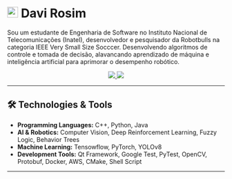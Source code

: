 # <img src="https://raw.githubusercontent.com/Tarikul-Islam-Anik/Animated-Fluent-Emojis/master/Emojis/Smilies/Alien.png" alt="Alien" width="25" height="25" /> Davi Rosim

Sou um estudante de Engenharia de Software no Instituto Nacional de Telecomunicações (Inatel), desenvolvedor e pesquisador da Robotbulls na categoria IEEE Very Small Size Socccer. Desenvolvendo algoritmos de controle e tomada de decisão, alavancando aprendizado de máquina e inteligência artificial para aprimorar o desempenho robótico.

<div id="info" align="center">
    <a href="https://www.linkedin.com/in/davirosimes/">
        <img src="https://img.shields.io/badge/-LINKEDIN-blue?style=flat-square&logo=Linkedin&logoColor=white"/>
    </a>
    <a href="mailto:davi.rosim@ges.inatel.br">
        <img src="https://img.shields.io/badge/-EMAIL-red?style=flat-square&logo=Gmail&logoColor=white"/>
    </a>
</div>

---

## 🛠️ Technologies & Tools
- **Programming Languages:** C++, Python, Java
- **AI & Robotics:** Computer Vision, Deep Reinforcement Learning, Fuzzy Logic, Behavior Trees
- **Machine Learning:** Tensowflow, PyTorch, YOLOv8
- **Development Tools:** Qt Framework, Google Test, PyTest, OpenCV, Protobuf, Docker, AWS, CMake, Shell Script

---
